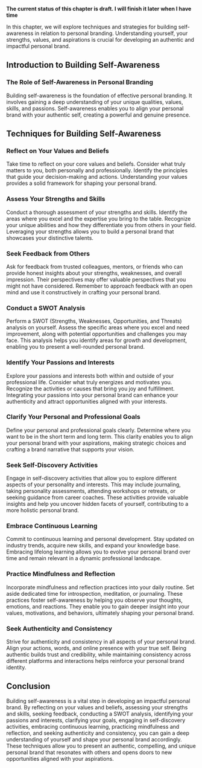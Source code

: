 **The current status of this chapter is draft. I will finish it later when I have time**

In this chapter, we will explore techniques and strategies for building self-awareness in relation to personal branding. Understanding yourself, your strengths, values, and aspirations is crucial for developing an authentic and impactful personal brand.

Introduction to Building Self-Awareness
---------------------------------------

### The Role of Self-Awareness in Personal Branding

Building self-awareness is the foundation of effective personal branding. It involves gaining a deep understanding of your unique qualities, values, skills, and passions. Self-awareness enables you to align your personal brand with your authentic self, creating a powerful and genuine presence.

Techniques for Building Self-Awareness
--------------------------------------

### Reflect on Your Values and Beliefs

Take time to reflect on your core values and beliefs. Consider what truly matters to you, both personally and professionally. Identify the principles that guide your decision-making and actions. Understanding your values provides a solid framework for shaping your personal brand.

### Assess Your Strengths and Skills

Conduct a thorough assessment of your strengths and skills. Identify the areas where you excel and the expertise you bring to the table. Recognize your unique abilities and how they differentiate you from others in your field. Leveraging your strengths allows you to build a personal brand that showcases your distinctive talents.

### Seek Feedback from Others

Ask for feedback from trusted colleagues, mentors, or friends who can provide honest insights about your strengths, weaknesses, and overall impression. Their perspectives may offer valuable perspectives that you might not have considered. Remember to approach feedback with an open mind and use it constructively in crafting your personal brand.

### Conduct a SWOT Analysis

Perform a SWOT (Strengths, Weaknesses, Opportunities, and Threats) analysis on yourself. Assess the specific areas where you excel and need improvement, along with potential opportunities and challenges you may face. This analysis helps you identify areas for growth and development, enabling you to present a well-rounded personal brand.

### Identify Your Passions and Interests

Explore your passions and interests both within and outside of your professional life. Consider what truly energizes and motivates you. Recognize the activities or causes that bring you joy and fulfillment. Integrating your passions into your personal brand can enhance your authenticity and attract opportunities aligned with your interests.

### Clarify Your Personal and Professional Goals

Define your personal and professional goals clearly. Determine where you want to be in the short term and long term. This clarity enables you to align your personal brand with your aspirations, making strategic choices and crafting a brand narrative that supports your vision.

### Seek Self-Discovery Activities

Engage in self-discovery activities that allow you to explore different aspects of your personality and interests. This may include journaling, taking personality assessments, attending workshops or retreats, or seeking guidance from career coaches. These activities provide valuable insights and help you uncover hidden facets of yourself, contributing to a more holistic personal brand.

### Embrace Continuous Learning

Commit to continuous learning and personal development. Stay updated on industry trends, acquire new skills, and expand your knowledge base. Embracing lifelong learning allows you to evolve your personal brand over time and remain relevant in a dynamic professional landscape.

### Practice Mindfulness and Reflection

Incorporate mindfulness and reflection practices into your daily routine. Set aside dedicated time for introspection, meditation, or journaling. These practices foster self-awareness by helping you observe your thoughts, emotions, and reactions. They enable you to gain deeper insight into your values, motivations, and behaviors, ultimately shaping your personal brand.

### Seek Authenticity and Consistency

Strive for authenticity and consistency in all aspects of your personal brand. Align your actions, words, and online presence with your true self. Being authentic builds trust and credibility, while maintaining consistency across different platforms and interactions helps reinforce your personal brand identity.

Conclusion
----------

Building self-awareness is a vital step in developing an impactful personal brand. By reflecting on your values and beliefs, assessing your strengths and skills, seeking feedback, conducting a SWOT analysis, identifying your passions and interests, clarifying your goals, engaging in self-discovery activities, embracing continuous learning, practicing mindfulness and reflection, and seeking authenticity and consistency, you can gain a deep understanding of yourself and shape your personal brand accordingly. These techniques allow you to present an authentic, compelling, and unique personal brand that resonates with others and opens doors to new opportunities aligned with your aspirations.
